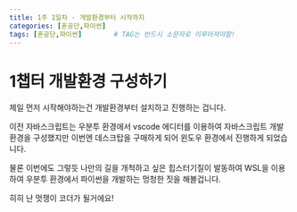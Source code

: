 ```yaml
---
title: 1주 1일차 - 개발환경부터 시작까지
categories: [혼공단,파이썬]
tags: [혼공단,파이썬]        # TAG는 반드시 소문자로 이루어져야함!
---
```


# 1챕터 개발환경 구성하기

제일 먼저  시작해야하는건 개발환경부터 설치하고 진행하는 겁니다.

이전 자바스크립트는 우분투 환경에서 vscode 에디터를 이용하여 자바스크립트 개발환경을 구성했지만 이번엔 데스크탑을 구매하게 되어 윈도우 환경에서 진행하게 되었습니다.

물론 이번에도 그렇듯 나만의 길을 개척하고 싶은 힙스터기질이 발동하여 WSL을 이용하여 우분투 환경에서 파이썬을 개발하는 멍청한 짓을 해볼겁니다.

히히 난 멋쟁이 코더가 될거에요! 


